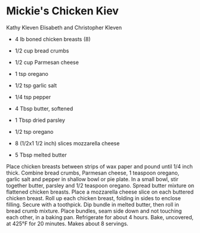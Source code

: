 # Mickie's Chicken Kiev

Kathy Kleven
Elisabeth and Christopher Kleven

- 4 lb boned chicken breasts (8)
- 1/2 cup bread crumbs
- 1/2 cup Parmesan cheese
- 1 tsp oregano
- 1/2 tsp garlic salt
- 1/4 tsp pepper

- 4 Tbsp butter, softened
- 1 Tbsp dried parsley
- 1/2 tsp oregano
- 8 (1/2x1 1/2 inch) slices mozzarella cheese
- 5 Tbsp melted butter

Place chicken breasts between strips of wax paper and pound until 1/4 inch thick. Combine bread crumbs, Parmesan cheese, 1 teaspoon oregano, garlic salt and pepper in shallow bowl or pie plate. In a small bowl, stir together butter, parsley and 1/2 teaspoon oregano. Spread butter mixture on flattened chicken breasts. Place a mozzarella cheese slice on each buttered chicken breast. Roll up each chicken breast, folding in sides to enclose filling. Secure with a toothpick. Dip bundle in melted butter, then roll in bread crumb mixture. Place bundles, seam side down and not touching each other, in a baking pan. Refrigerate for about 4 hours. Bake, uncovered, at 425°F for 20 minutes. Makes about 8 servings.